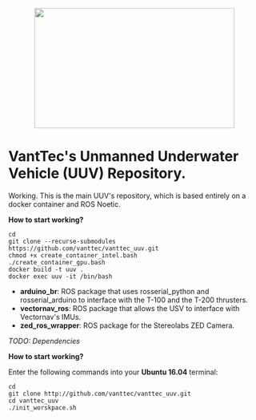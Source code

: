 <p align="center">
  <img src=https://github.com/vanttec/vanttec_uuv/blob/master/docs/LogoNegro_Azul.png width="400" height="240" align="center"/>
</p>

# VantTec's Unmanned Underwater Vehicle (UUV) Repository.

Working. This is the main UUV's repository, which is based entirely on a docker container and ROS Noetic.

**How to start working?**

```Shell
cd
git clone --recurse-submodules https://github.com/vanttec/vanttec_uuv.git
chmod +x create_container_intel.bash 
./create_container_gpu.bash
docker build -t uuv .
docker exec uuv -it /bin/bash
```


- **arduino_br**: ROS package that uses rosserial_python and rosserial_arduino to interface with the T-100 and the T-200 thrusters.
- **vectornav_ros**: ROS package that allows the USV to interface with Vectornav's IMUs.
- **zed_ros_wrapper**: ROS package for the Stereolabs ZED Camera.

*TODO: Dependencies*

**How to start working?**

Enter the following commands into your **Ubuntu 16.04** terminal:

```Shell
cd
git clone http://github.com/vanttec/vanttec_uuv.git
cd vanttec_uuv
./init_worskpace.sh
```


